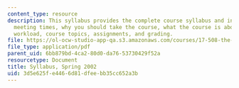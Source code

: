```yaml
---
content_type: resource
description: This syllabus provides the complete course syllabus and information on
  meeting times, why you should take the course, what the course is about, readings,
  workload, course topics, assignments, and grading.
file: https://ol-ocw-studio-app-qa.s3.amazonaws.com/courses/17-508-the-rise-and-fall-of-democracy-regime-change-spring-2002/3d5e625fe4466d81dfeebb35cc652a3b_17_508_syllabus_2002_final.pdf
file_type: application/pdf
parent_uid: 6bb879bd-4ca2-80d0-da76-53730429f52a
resourcetype: Document
title: Syllabus, Spring 2002
uid: 3d5e625f-e446-6d81-dfee-bb35cc652a3b
---
```

